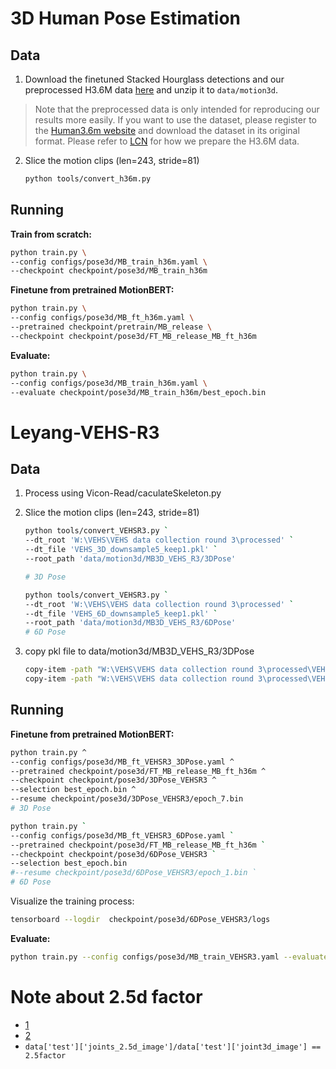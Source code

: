 # 3D Human Pose Estimation

## Data

1. Download the finetuned Stacked Hourglass detections and our preprocessed H3.6M data [here](https://1drv.ms/u/s!AvAdh0LSjEOlgU7BuUZcyafu8kzc?e=vobkjZ) and unzip it to `data/motion3d`.

  > Note that the preprocessed data is only intended for reproducing our results more easily. If you want to use the dataset, please register to the [Human3.6m website](http://vision.imar.ro/human3.6m/) and download the dataset in its original format. Please refer to [LCN](https://github.com/CHUNYUWANG/lcn-pose#data) for how we prepare the H3.6M data.

2. Slice the motion clips (len=243, stride=81)

   ```bash
   python tools/convert_h36m.py
   ```

## Running

**Train from scratch:**

```bash
python train.py \
--config configs/pose3d/MB_train_h36m.yaml \
--checkpoint checkpoint/pose3d/MB_train_h36m
```

**Finetune from pretrained MotionBERT:**

```bash
python train.py \
--config configs/pose3d/MB_ft_h36m.yaml \
--pretrained checkpoint/pretrain/MB_release \
--checkpoint checkpoint/pose3d/FT_MB_release_MB_ft_h36m
```

**Evaluate:**

```bash
python train.py \
--config configs/pose3d/MB_train_h36m.yaml \
--evaluate checkpoint/pose3d/MB_train_h36m/best_epoch.bin         
```

# Leyang-VEHS-R3

## Data

1. Process using Vicon-Read/caculateSkeleton.py
2. Slice the motion clips (len=243, stride=81)

   ```bash
   python tools/convert_VEHSR3.py `
   --dt_root 'W:\VEHS\VEHS data collection round 3\processed' `
   --dt_file 'VEHS_3D_downsample5_keep1.pkl' `
   --root_path 'data/motion3d/MB3D_VEHS_R3/3DPose'
   
   # 3D Pose
   ```
   ```bash
   python tools/convert_VEHSR3.py `
   --dt_root 'W:\VEHS\VEHS data collection round 3\processed' `
   --dt_file 'VEHS_6D_downsample5_keep1.pkl' `
   --root_path 'data/motion3d/MB3D_VEHS_R3/6DPose'
   # 6D Pose
   ```
3. copy pkl file to data/motion3d/MB3D_VEHS_R3/3DPose
   ```bash
   copy-item -path "W:\VEHS\VEHS data collection round 3\processed\VEHS_3D_downsample5_keep1.pkl" -destination "data/motion3d/MB3D_VEHS_R3/3DPose"
   copy-item -path "W:\VEHS\VEHS data collection round 3\processed\VEHS_6D_downsample5_keep1.pkl" -destination "data/motion3d/MB3D_VEHS_R3/6DPose"
   ```
## Running



**Finetune from pretrained MotionBERT:**

```bash
python train.py ^
--config configs/pose3d/MB_ft_VEHSR3_3DPose.yaml ^
--pretrained checkpoint/pose3d/FT_MB_release_MB_ft_h36m ^
--checkpoint checkpoint/pose3d/3DPose_VEHSR3 ^
--selection best_epoch.bin ^
--resume checkpoint/pose3d/3DPose_VEHSR3/epoch_7.bin
# 3D Pose
```

```bash
python train.py `
--config configs/pose3d/MB_ft_VEHSR3_6DPose.yaml `
--pretrained checkpoint/pose3d/FT_MB_release_MB_ft_h36m `
--checkpoint checkpoint/pose3d/6DPose_VEHSR3 `
--selection best_epoch.bin
#--resume checkpoint/pose3d/6DPose_VEHSR3/epoch_1.bin `
# 6D Pose
```

Visualize the training process:
```bash
tensorboard --logdir  checkpoint/pose3d/6DPose_VEHSR3/logs
```

**Evaluate:**

```bash
python train.py --config configs/pose3d/MB_train_VEHSR3.yaml --evaluate checkpoint/pose3d/MB_train_VEHSR3_3DPose/best_epoch.bin      
```


# Note about 2.5d factor

* [1]
* [2]
* ```data['test']['joints_2.5d_image']/data['test']['joint3d_image'] == 2.5factor```

[1]:https://github.com/Walter0807/MotionBERT/issues/21
[2]:https://github.com/Walter0807/MotionBERT/issues/65






